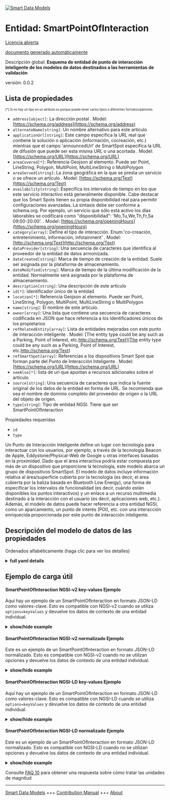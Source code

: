 <!-- 10-Header -->  
[![Smart Data Models](https://smartdatamodels.org/wp-content/uploads/2022/01/SmartDataModels_logo.png "Logo")](https://smartdatamodels.org)  
Entidad: SmartPointOfInteraction  
================================<!-- /10-Header -->  
<!-- 15-License -->  
[Licencia abierta](https://github.com/smart-data-models//dataModel.PointOfInteraction/blob/master/SmartPointOfInteraction/LICENSE.md)  
[documento generado automáticamente](https://docs.google.com/presentation/d/e/2PACX-1vTs-Ng5dIAwkg91oTTUdt8ua7woBXhPnwavZ0FxgR8BsAI_Ek3C5q97Nd94HS8KhP-r_quD4H0fgyt3/pub?start=false&loop=false&delayms=3000#slide=id.gb715ace035_0_60)  
<!-- /15-License -->  
<!-- 20-Description -->  
Descripción global: **Esquema de entidad de punto de interacción inteligente de los modelos de datos destinados a las herramientas de validación**  
versión: 0.0.2  
<!-- /20-Description -->  
<!-- 30-PropertiesList -->  

## Lista de propiedades  

<sup><sub>[*] Si no hay un tipo en un atributo es porque puede tener varios tipos o diferentes formatos/patrones</sub></sup>  
- `address[object]`: La dirección postal  . Model: [https://schema.org/address](https://schema.org/address)- `alternateName[string]`: Un nombre alternativo para este artículo  - `applicationUrl[string]`: Este campo especifica la URL real que contiene la solución o aplicación (información, cocreación, etc.) mientras que el campo 'announcedUrl' de SmartSpot especifica la URL de difusión que puede ser esta misma URL o una acortada  . Model: [https://schema.org/URL](https://schema.org/URL)- `areaCovered[*]`: Referencia Geojson al elemento. Puede ser Point, LineString, Polygon, MultiPoint, MultiLineString o MultiPolygon  - `areaServed[string]`: La zona geográfica en la que se presta un servicio o se ofrece un artículo  . Model: [https://schema.org/Text](https://schema.org/Text)- `availability[string]`: Especifica los intervalos de tiempo en los que este servicio interactivo está generalmente disponible. Cabe destacar que los Smart Spots tienen su propia disponibilidad real para permitir configuraciones avanzadas. La sintaxis debe ser conforme a schema.org. Por ejemplo, un servicio que sólo está activo los días laborables se codificará como "disponibilidad": 'Mo,Tu,We,Th,Fr,Sa 09:00-20:00'.  . Model: [https://schema.org/openingHours](https://schema.org/openingHours)- `category[array]`: Define el tipo de interacción. Enum:'co-creación, entretenimiento, información, infotainment'  . Model: [http://schema.org/Text](http://schema.org/Text)- `dataProvider[string]`: Una secuencia de caracteres que identifica al proveedor de la entidad de datos armonizada.  - `dateCreated[string]`: Marca de tiempo de creación de la entidad. Suele ser asignada por la plataforma de almacenamiento.  - `dateModified[string]`: Marca de tiempo de la última modificación de la entidad. Normalmente será asignada por la plataforma de almacenamiento.  - `description[string]`: Una descripción de este artículo  - `id[*]`: Identificador único de la entidad  - `location[*]`: Referencia Geojson al elemento. Puede ser Point, LineString, Polygon, MultiPoint, MultiLineString o MultiPolygon  - `name[string]`: El nombre de este artículo.  - `owner[array]`: Una lista que contiene una secuencia de caracteres codificada en JSON que hace referencia a los identificadores únicos de los propietarios  - `refRelatedEntity[array]`: Lista de entidades mejoradas con este punto de interacción inteligente  . Model: [The entity type could be any such as a Parking, Point of Interest, etc.http://schema.org/Text](The entity type could be any such as a Parking, Point of Interest, etc.http://schema.org/Text)- `refSmartSpot[array]`:  Referencias a los dispositivos Smart Spot que forman parte del Punto de Interacción Inteligente  . Model: [https://schema.org/URL](https://schema.org/URL)- `seeAlso[*]`: lista de uri que apuntan a recursos adicionales sobre el artículo  - `source[string]`: Una secuencia de caracteres que indica la fuente original de los datos de la entidad en forma de URL. Se recomienda que sea el nombre de dominio completo del proveedor de origen o la URL del objeto de origen.  - `type[string]`: Tipo de entidad NGSI. Tiene que ser SmartPointOfInteraction  <!-- /30-PropertiesList -->  
<!-- 35-RequiredProperties -->  
Propiedades requeridas  
- `id`  - `type`  <!-- /35-RequiredProperties -->  
<!-- 40-RequiredProperties -->  
Un Punto de Interacción Inteligente define un lugar con tecnología para interactuar con los usuarios, por ejemplo, a través de la tecnología Beacon de Apple, Eddystone/Physical-Web de Google u otras interfaces basadas en la proximidad. Dado que el área interactiva podría estar compuesta por más de un dispositivo que proporcione la tecnología, este modelo abarca un grupo de dispositivos SmartSpot. El modelo de datos incluye información relativa al área/superficie cubierta por la tecnología (es decir, el área cubierta por la baliza basada en Bluetooth Low Energy), una forma de especificar los intervalos de funcionalidad (es decir, cuándo están disponibles los puntos interactivos) y un enlace a un recurso multimedia destinado a la interacción con el usuario (es decir, aplicaciones web, etc.). Además, el modelo de datos puede hacer referencia a otra entidad NGSI, como un aparcamiento, un punto de interés (POI), etc. con una interacción enriquecida proporcionada por este punto de interacción inteligente.  
<!-- /40-RequiredProperties -->  
<!-- 50-DataModelHeader -->  
## Descripción del modelo de datos de las propiedades  
Ordenados alfabéticamente (haga clic para ver los detalles)  
<!-- /50-DataModelHeader -->  
<!-- 60-ModelYaml -->  
<details><summary><strong>full yaml details</strong></summary>    
```yaml  
SmartPointOfInteraction:    
  description: 'Smart Data Models Smart Point of Interaction entity schema intended for validation tools'    
  properties:    
    address:    
      description: 'The mailing address'    
      properties:    
        addressCountry:    
          description: 'Property. The country. For example, Spain. Model:''https://schema.org/addressCountry'''    
          type: string    
        addressLocality:    
          description: 'Property. The locality in which the street address is, and which is in the region. Model:''https://schema.org/addressLocality'''    
          type: string    
        addressRegion:    
          description: 'Property. The region in which the locality is, and which is in the country. Model:''https://schema.org/addressRegion'''    
          type: string    
        postOfficeBoxNumber:    
          description: 'Property. The post office box number for PO box addresses. For example, 03578. Model:''https://schema.org/postOfficeBoxNumber'''    
          type: string    
        postalCode:    
          description: 'Property. The postal code. For example, 24004. Model:''https://schema.org/https://schema.org/postalCode'''    
          type: string    
        streetAddress:    
          description: 'Property. The street address. Model:''https://schema.org/streetAddress'''    
          type: string    
      type: object    
      x-ngsi:    
        model: https://schema.org/address    
        type: Property    
    alternateName:    
      description: 'An alternative name for this item'    
      type: string    
      x-ngsi:    
        type: Property    
    applicationUrl:    
      description: 'This field specifies the real URL containing the solution or application (information, co-creation, etc) while the SmartSpot ''announcedUrl'' field specifies the broadcast URL which could be this same URL or a shortened one'    
      format: uri    
      type: string    
      x-ngsi:    
        model: https://schema.org/URL    
        type: Property    
    areaCovered:    
      description: 'Geojson reference to the item. It can be Point, LineString, Polygon, MultiPoint, MultiLineString or MultiPolygon'    
      oneOf: &smartpointofinteraction_-_properties_-_location_-_oneof    
        - description: 'Geoproperty. Geojson reference to the item. Point'    
          properties:    
            bbox:    
              items:    
                type: number    
              minItems: 4    
              type: array    
            coordinates:    
              items:    
                type: number    
              minItems: 2    
              type: array    
            type:    
              enum:    
                - Point    
              type: string    
          required:    
            - type    
            - coordinates    
          title: 'GeoJSON Point'    
          type: object    
        - description: 'Geoproperty. Geojson reference to the item. LineString'    
          properties:    
            bbox:    
              items:    
                type: number    
              minItems: 4    
              type: array    
            coordinates:    
              items:    
                items:    
                  type: number    
                minItems: 2    
                type: array    
              minItems: 2    
              type: array    
            type:    
              enum:    
                - LineString    
              type: string    
          required:    
            - type    
            - coordinates    
          title: 'GeoJSON LineString'    
          type: object    
        - description: 'Geoproperty. Geojson reference to the item. Polygon'    
          properties:    
            bbox:    
              items:    
                type: number    
              minItems: 4    
              type: array    
            coordinates:    
              items:    
                items:    
                  items:    
                    type: number    
                  minItems: 2    
                  type: array    
                minItems: 4    
                type: array    
              type: array    
            type:    
              enum:    
                - Polygon    
              type: string    
          required:    
            - type    
            - coordinates    
          title: 'GeoJSON Polygon'    
          type: object    
        - description: 'Geoproperty. Geojson reference to the item. MultiPoint'    
          properties:    
            bbox:    
              items:    
                type: number    
              minItems: 4    
              type: array    
            coordinates:    
              items:    
                items:    
                  type: number    
                minItems: 2    
                type: array    
              type: array    
            type:    
              enum:    
                - MultiPoint    
              type: string    
          required:    
            - type    
            - coordinates    
          title: 'GeoJSON MultiPoint'    
          type: object    
        - description: 'Geoproperty. Geojson reference to the item. MultiLineString'    
          properties:    
            bbox:    
              items:    
                type: number    
              minItems: 4    
              type: array    
            coordinates:    
              items:    
                items:    
                  items:    
                    type: number    
                  minItems: 2    
                  type: array    
                minItems: 2    
                type: array    
              type: array    
            type:    
              enum:    
                - MultiLineString    
              type: string    
          required:    
            - type    
            - coordinates    
          title: 'GeoJSON MultiLineString'    
          type: object    
        - description: 'Geoproperty. Geojson reference to the item. MultiLineString'    
          properties:    
            bbox:    
              items:    
                type: number    
              minItems: 4    
              type: array    
            coordinates:    
              items:    
                items:    
                  items:    
                    items:    
                      type: number    
                    minItems: 2    
                    type: array    
                  minItems: 4    
                  type: array    
                type: array    
              type: array    
            type:    
              enum:    
                - MultiPolygon    
              type: string    
          required:    
            - type    
            - coordinates    
          title: 'GeoJSON MultiPolygon'    
          type: object    
      x-ngsi:    
        type: Geoproperty    
    areaServed:    
      description: 'The geographic area where a service or offered item is provided'    
      type: string    
      x-ngsi:    
        model: https://schema.org/Text    
        type: Property    
    availability:    
      description: 'Specifies the time intervals in which this interactive service is generally available. It is noteworthy that Smart Spots have their own real availability in order to allow advanced configurations. The syntax must be conformant with schema.org. For instance, a service which is only active on weekdays will be encoded as ''availability'': ''Mo,Tu,We,Th,Fr,Sa 09:00-20:00''.'    
      type: string    
      x-ngsi:    
        model: https://schema.org/openingHours    
        type: Property    
    category:    
      description: 'Defines the type of interaction. Enum:''co-creation, entertainment, information, infotainment'''    
      items:    
        enum:    
          - co-creation    
          - entertainment    
          - information    
          - infotainment    
        type: string    
      minItems: 1    
      type: array    
      uniqueItems: true    
      x-ngsi:    
        model: http://schema.org/Text    
        type: Property    
    dataProvider:    
      description: 'A sequence of characters identifying the provider of the harmonised data entity.'    
      type: string    
      x-ngsi:    
        type: Property    
    dateCreated:    
      description: 'Entity creation timestamp. This will usually be allocated by the storage platform.'    
      format: date-time    
      type: string    
      x-ngsi:    
        type: Property    
    dateModified:    
      description: 'Timestamp of the last modification of the entity. This will usually be allocated by the storage platform.'    
      format: date-time    
      type: string    
      x-ngsi:    
        type: Property    
    description:    
      description: 'A description of this item'    
      type: string    
      x-ngsi:    
        type: Property    
    id:    
      anyOf: &smartpointofinteraction_-_properties_-_owner_-_items_-_anyof    
        - description: 'Property. Identifier format of any NGSI entity'    
          maxLength: 256    
          minLength: 1    
          pattern: ^[\w\-\.\{\}\$\+\*\[\]`|~^@!,:\\]+$    
          type: string    
        - description: 'Property. Identifier format of any NGSI entity'    
          format: uri    
          type: string    
      description: 'Unique identifier of the entity'    
      x-ngsi:    
        type: Property    
    location:    
      description: 'Geojson reference to the item. It can be Point, LineString, Polygon, MultiPoint, MultiLineString or MultiPolygon'    
      oneOf: *smartpointofinteraction_-_properties_-_location_-_oneof    
      x-ngsi:    
        type: Geoproperty    
    name:    
      description: 'The name of this item.'    
      type: string    
      x-ngsi:    
        type: Property    
    owner:    
      description: 'A List containing a JSON encoded sequence of characters referencing the unique Ids of the owner(s)'    
      items:    
        anyOf: *smartpointofinteraction_-_properties_-_owner_-_items_-_anyof    
        description: 'Property. Unique identifier of the entity'    
      type: array    
      x-ngsi:    
        type: Property    
    refRelatedEntity:    
      description: 'List of entities improved with this Smart Point of Interaction'    
      items:    
        anyOf: *smartpointofinteraction_-_properties_-_owner_-_items_-_anyof    
        description: 'Property. Unique identifier of the entity'    
      minItems: 1    
      type: array    
      uniqueItems: true    
      x-ngsi:    
        model: 'The entity type could be any such as a Parking, Point of Interest, etc.http://schema.org/Text'    
        type: Relationship    
    refSmartSpot:    
      description: ' References to the Smart Spot devices which are part of the Smart Point of Interaction'    
      items:    
        anyOf: *smartpointofinteraction_-_properties_-_owner_-_items_-_anyof    
        description: 'Property. Unique identifier of the entity'    
      minItems: 1    
      type: array    
      uniqueItems: true    
      x-ngsi:    
        model: https://schema.org/URL    
        type: Property    
    seeAlso:    
      description: 'list of uri pointing to additional resources about the item'    
      oneOf:    
        - items:    
            format: uri    
            type: string    
          minItems: 1    
          type: array    
        - format: uri    
          type: string    
      x-ngsi:    
        type: Property    
    source:    
      description: 'A sequence of characters giving the original source of the entity data as a URL. Recommended to be the fully qualified domain name of the source provider, or the URL to the source object.'    
      type: string    
      x-ngsi:    
        type: Property    
    type:    
      description: 'NGSI Entity type. It has to be SmartPointOfInteraction'    
      enum:    
        - SmartPointOfInteraction    
      type: string    
      x-ngsi:    
        type: Property    
  required:    
    - id    
    - type    
  type: object    
  x-derived-from: ""    
  x-disclaimer: 'Redistribution and use in source and binary forms, with or without modification, are permitted  provided that the license conditions are met. Copyleft (c) 2021 Contributors to Smart Data Models Program'    
  x-license-url: https://github.com/smart-data-models/dataModel.PointOfInteraction/blob/master/SmartPointOfInteraction/LICENSE.md    
  x-model-schema: https://smart-data-models.github.io/dataModel.PointOfInteraction/SmartPointOfInteraction/schema.json    
  x-model-tags: ""    
  x-version: 0.0.2    
```  
</details>    
<!-- /60-ModelYaml -->  
<!-- 70-MiddleNotes -->  
<!-- /70-MiddleNotes -->  
<!-- 80-Examples -->  
## Ejemplo de carga útil  
#### SmartPointOfInteraction NGSI-v2 key-values Ejemplo  
Aquí hay un ejemplo de un SmartPointOfInteraction en formato JSON-LD como valores-clave. Esto es compatible con NGSI-v2 cuando se utiliza `options=keyValues` y devuelve los datos de contexto de una entidad individual.  
<details><summary><strong>show/hide example</strong></summary>    
```json  
{  
  "id": "SPOI-ES-4326",  
  "type": "SmartPointOfInteraction",  
  "category": ["co-creation"],  
  "areaCovered": {  
    "type": "Polygon",  
    "coordinates": [  
      [[25.774, -80.19], [18.466, -66.118], [32.321, -64.757], [25.774, -80.19]]  
    ]  
  },  
  "applicationUrl": "http://www.example.org",  
  "availability": "Tu,Th 16:00-20:00",  
  "refRelatedEntity": ["POI-PlazaCazorla-3123"],  
  "refSmartSpot": [  
    "SSPOT-F94C58E29DD5",  
    "SSPOT-F94C53E21DD2",  
    "SSPOT-F94C51A295D9"  
  ]  
}  
```  
</details>  
#### SmartPointOfInteraction NGSI-v2 normalizado Ejemplo  
Este es un ejemplo de un SmartPointOfInteraction en formato JSON-LD normalizado. Esto es compatible con NGSI-v2 cuando no se utilizan opciones y devuelve los datos de contexto de una entidad individual.  
<details><summary><strong>show/hide example</strong></summary>    
```json  
{  
  "id": "SPOI-ES-4326",  
  "type": "SmartPointOfInteraction",  
  "category": {  
    "value": ["co-creation"]  
  },  
  "applicationUrl": {  
    "type": "URL",  
    "value": "http://www.example.org"  
  },  
  "areaCovered": {  
    "value": {  
      "type": "Polygon",  
      "coordinates": [  
        [  
          [25.774, -80.19],  
          [18.466, -66.118],  
          [32.321, -64.757],  
          [25.774, -80.19]  
        ]  
      ]  
    }  
  },  
  "availability": {  
    "value": "Tu,Th 16:00-20:00"  
  },  
  "refSmartSpot": {  
    "type": "Relationship",  
    "value": ["SSPOT-F94C58E29DD5", "SSPOT-F94C53E21DD2", "SSPOT-F94C51A295D9"]  
  },  
  "refRelatedEntity": {  
    "type": "Relationship",  
    "value": ["POI-PlazaCazorla-3123"]  
  }  
}  
```  
</details>  
#### SmartPointOfInteraction NGSI-LD key-values Ejemplo  
Aquí hay un ejemplo de un SmartPointOfInteraction en formato JSON-LD como valores-clave. Esto es compatible con NGSI-LD cuando se utiliza `options=keyValues` y devuelve los datos de contexto de una entidad individual.  
<details><summary><strong>show/hide example</strong></summary>    
```json  
{  
    "id": "urn:ngsi-ld:SmartPointOfInteraction:SPOI-ES-4326",  
    "type": "SmartPointOfInteraction",  
    "applicationUrl": {  
        "type": "Property",  
        "value": "http://www.example.org"  
    },  
    "areaCovered": {  
        "type": "Property",  
        "value": {  
            "type": "Polygon",  
            "coordinates": [  
                [  
                    [  
                        25.774,  
                        -80.19  
                    ],  
                    [  
                        18.466,  
                        -66.118  
                    ],  
                    [  
                        32.321,  
                        -64.757  
                    ],  
                    [  
                        25.774,  
                        -80.19  
                    ]  
                ]  
            ]  
        }  
    },  
    "availability": {  
        "type": "Property",  
        "value": "Tu,Th 16:00-20:00"  
    },  
    "category": {  
        "type": "Property",  
        "value": [  
            "co-creation"  
        ]  
    },  
    "refRelatedEntity": {  
        "type": "Relationship",  
        "object": [  
            "urn:ngsi-ld:RelatedEntity:POI-PlazaCazorla-3123"  
        ]  
    },  
    "refSmartSpot": {  
        "type": "Relationship",  
        "object": [  
            "urn:ngsi-ld:SmartSpot:SSPOT-F94C58E29DD5",  
            "urn:ngsi-ld:SmartSpot:SSPOT-F94C53E21DD2",  
            "urn:ngsi-ld:SmartSpot:SSPOT-F94C51A295D9"  
        ]  
    },  
    "@context": [  
        "https://uri.etsi.org/ngsi-ld/v1/ngsi-ld-core-context.jsonld",  
        "https://raw.githubusercontent.com/smart-data-models/dataModel.PointOfInteraction/master/context.jsonld"  
    ]  
}  
```  
</details>  
#### SmartPointOfInteraction NGSI-LD normalizado Ejemplo  
Este es un ejemplo de un SmartPointOfInteraction en formato JSON-LD normalizado. Esto es compatible con NGSI-LD cuando no se utilizan opciones y devuelve los datos de contexto de una entidad individual.  
<details><summary><strong>show/hide example</strong></summary>    
```json  
{  
    "id": "urn:ngsi-ld:SmartPointOfInteraction:SPOI-ES-4326",  
    "type": "SmartPointOfInteraction",  
    "applicationUrl": "http://www.example.org",  
    "areaCovered": {  
        "coordinates": [  
            [  
                [  
                    25.774,  
                    -80.19  
                ],  
                [  
                    18.466,  
                    -66.118  
                ],  
                [  
                    32.321,  
                    -64.757  
                ],  
                [  
                    25.774,  
                    -80.19  
                ]  
            ]  
        ],  
        "type": "Polygon"  
    },  
    "availability": "Tu,Th 16:00-20:00",  
    "category": [  
        "co-creation"  
    ],  
    "refRelatedEntity": [  
        "urn:ngsi-ld:RelatedEntity:POI-PlazaCazorla-3123"  
    ],  
    "refSmartSpot": [  
        "urn:ngsi-ld:SmartSpot:SSPOT-F94C58E29DD5",  
        "urn:ngsi-ld:SmartSpot:SSPOT-F94C53E21DD2",  
        "urn:ngsi-ld:SmartSpot:SSPOT-F94C51A295D9"  
    ],  
    "@context": [  
        "https://uri.etsi.org/ngsi-ld/v1/ngsi-ld-core-context.jsonld",  
        "https://raw.githubusercontent.com/smart-data-models/dataModel.PointOfInteraction/master/context.jsonld"  
    ]  
}  
```  
</details><!-- /80-Examples -->  
<!-- 90-FooterNotes -->  
<!-- /90-FooterNotes -->  
<!-- 95-Units -->  
Consulte [FAQ 10](https://smartdatamodels.org/index.php/faqs/) para obtener una respuesta sobre cómo tratar las unidades de magnitud  
<!-- /95-Units -->  
<!-- 97-LastFooter -->  
---  
[Smart Data Models](https://smartdatamodels.org) +++ [Contribution Manual](https://bit.ly/contribution_manual) +++ [About](https://bit.ly/Introduction_SDM)<!-- /97-LastFooter -->  
